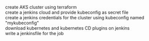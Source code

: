 create AKS cluster using terraform<br>
create a jenkins cloud and provide kubeconfig as secret file<br>
create a jenkins credentials for the cluster using kubeconfig named "mykubeconfig"<br>
download kubernetes and kubernetes CD plugins on jenkins<br>
write a jenkinsfile for the job<br>
